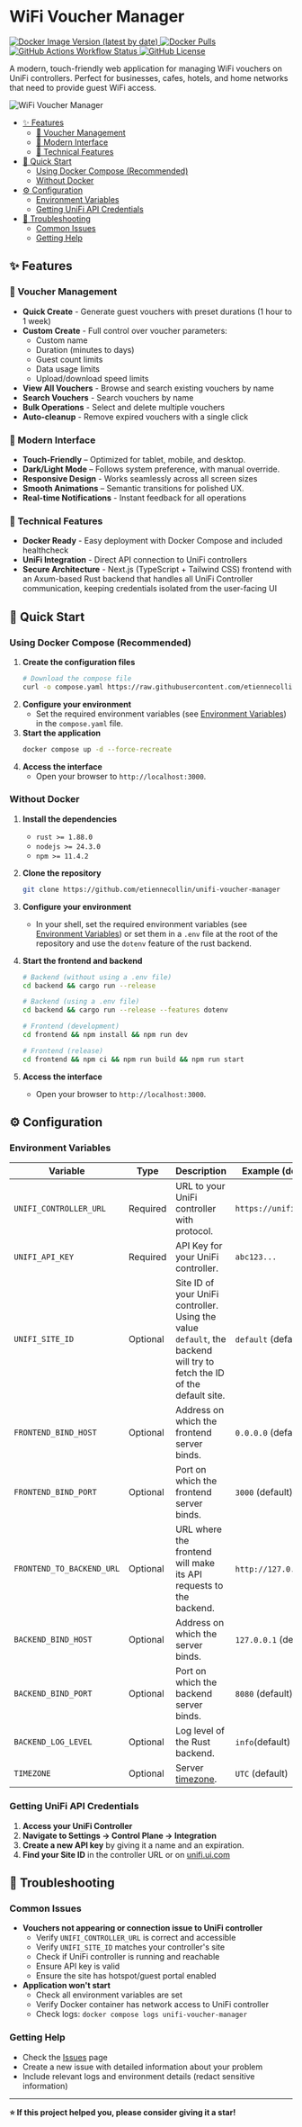 # WiFi Voucher Manager

[![Docker Image Version (latest by date)](https://img.shields.io/docker/v/etiennecollin/unifi-voucher-manager?sort=semver&label=Version&logo=docker&color=blue) ![Docker Pulls](https://img.shields.io/docker/pulls/etiennecollin/unifi-voucher-manager?label=Pulls&logo=docker&color=blue)](https://hub.docker.com/r/etiennecollin/unifi-voucher-manager)
[![GitHub Actions Workflow Status](https://img.shields.io/github/actions/workflow/status/etiennecollin/unifi-voucher-manager/release_docker.yaml?label=Docker%20Build&logo=github) ![GitHub License](https://img.shields.io/github/license/etiennecollin/unifi-voucher-manager?label=License&logo=github&color=red)](https://github.com/etiennecollin/unifi-voucher-manager)

A modern, touch-friendly web application for managing WiFi vouchers on UniFi controllers.
Perfect for businesses, cafes, hotels, and home networks that need to provide guest WiFi access.

![WiFi Voucher Manager](./assets/view.png)

<!-- vim-markdown-toc GFM -->

- [✨ Features](#-features)
  - [🎫 Voucher Management](#-voucher-management)
  - [🎨 Modern Interface](#-modern-interface)
  - [🔧 Technical Features](#-technical-features)
- [🚀 Quick Start](#-quick-start)
  - [Using Docker Compose (Recommended)](#using-docker-compose-recommended)
  - [Without Docker](#without-docker)
- [⚙️ Configuration](#-configuration)
  - [Environment Variables](#environment-variables)
  - [Getting UniFi API Credentials](#getting-unifi-api-credentials)
- [🐛 Troubleshooting](#-troubleshooting)
  - [Common Issues](#common-issues)
  - [Getting Help](#getting-help)

<!-- vim-markdown-toc -->

## ✨ Features

### 🎫 Voucher Management

- **Quick Create** - Generate guest vouchers with preset durations (1 hour to 1 week)
- **Custom Create** - Full control over voucher parameters:
  - Custom name
  - Duration (minutes to days)
  - Guest count limits
  - Data usage limits
  - Upload/download speed limits
- **View All Vouchers** - Browse and search existing vouchers by name
- **Search Vouchers** - Search vouchers by name
- **Bulk Operations** - Select and delete multiple vouchers
- **Auto-cleanup** - Remove expired vouchers with a single click

### 🎨 Modern Interface

- **Touch-Friendly** – Optimized for tablet, mobile, and desktop.
- **Dark/Light Mode** – Follows system preference, with manual override.
- **Responsive Design** - Works seamlessly across all screen sizes
- **Smooth Animations** – Semantic transitions for polished UX.
- **Real-time Notifications** - Instant feedback for all operations

### 🔧 Technical Features

- **Docker Ready** - Easy deployment with Docker Compose and included healthcheck
- **UniFi Integration** - Direct API connection to UniFi controllers
- **Secure Architecture** - Next.js (TypeScript + Tailwind CSS) frontend with an Axum-based Rust backend that handles all UniFi Controller communication, keeping credentials isolated from the user-facing UI

## 🚀 Quick Start

### Using Docker Compose (Recommended)

1. **Create the configuration files**
   ```bash
   # Download the compose file
   curl -o compose.yaml https://raw.githubusercontent.com/etiennecollin/unifi-voucher-manager/main/compose.yaml
   ```
2. **Configure your environment**
   - Set the required environment variables (see [Environment Variables](#environment-variables)) in the `compose.yaml` file.
3. **Start the application**
   ```bash
   docker compose up -d --force-recreate
   ```
4. **Access the interface**
   - Open your browser to `http://localhost:3000`.

### Without Docker

1. **Install the dependencies**
   - `rust >= 1.88.0`
   - `nodejs >= 24.3.0`
   - `npm >= 11.4.2`
2. **Clone the repository**
   ```bash
   git clone https://github.com/etiennecollin/unifi-voucher-manager
   ```
3. **Configure your environment**
   - In your shell, set the required environment variables (see [Environment Variables](#environment-variables))
     or set them in a `.env` file at the root of the repository and use the `dotenv` feature of the rust backend.
4. **Start the frontend and backend**

   ```bash
   # Backend (without using a .env file)
   cd backend && cargo run --release

   # Backend (using a .env file)
   cd backend && cargo run --release --features dotenv

   # Frontend (development)
   cd frontend && npm install && npm run dev

   # Frontend (release)
   cd frontend && npm ci && npm run build && npm run start
   ```

5. **Access the interface**
   - Open your browser to `http://localhost:3000`.

## ⚙️ Configuration

### Environment Variables

| Variable                  | Type     | Description                                                                                                            | Example (default if optional)    |
| ------------------------- | -------- | ---------------------------------------------------------------------------------------------------------------------- | -------------------------------- |
| `UNIFI_CONTROLLER_URL`    | Required | URL to your UniFi controller with protocol.                                                                            | `https://unifi.example.com:8443` |
| `UNIFI_API_KEY`           | Required | API Key for your UniFi controller.                                                                                     | `abc123...`                      |
| `UNIFI_SITE_ID`           | Optional | Site ID of your UniFi controller. Using the value `default`, the backend will try to fetch the ID of the default site. | `default` (default)              |
| `FRONTEND_BIND_HOST`      | Optional | Address on which the frontend server binds.                                                                            | `0.0.0.0` (default)              |
| `FRONTEND_BIND_PORT`      | Optional | Port on which the frontend server binds.                                                                               | `3000` (default)                 |
| `FRONTEND_TO_BACKEND_URL` | Optional | URL where the frontend will make its API requests to the backend.                                                      | `http://127.0.0.1` (default)     |
| `BACKEND_BIND_HOST`       | Optional | Address on which the server binds.                                                                                     | `127.0.0.1` (default)            |
| `BACKEND_BIND_PORT`       | Optional | Port on which the backend server binds.                                                                                | `8080` (default)                 |
| `BACKEND_LOG_LEVEL`       | Optional | Log level of the Rust backend.                                                                                         | `info`(default)                  |
| `TIMEZONE`                | Optional | Server [timezone](https://en.wikipedia.org/wiki/List_of_tz_database_time_zones#List).                                  | `UTC` (default)                  |

### Getting UniFi API Credentials

1. **Access your UniFi Controller**
2. **Navigate to Settings -> Control Plane -> Integration**
3. **Create a new API key** by giving it a name and an expiration.
4. **Find your Site ID** in the controller URL or on [unifi.ui.com](https://unifi.ui.com)

## 🐛 Troubleshooting

### Common Issues

- **Vouchers not appearing or connection issue to UniFi controller**
  - Verify `UNIFI_CONTROLLER_URL` is correct and accessible
  - Verify `UNIFI_SITE_ID` matches your controller's site
  - Check if UniFi controller is running and reachable
  - Ensure API key is valid
  - Ensure the site has hotspot/guest portal enabled
- **Application won't start**
  - Check all environment variables are set
  - Verify Docker container has network access to UniFi controller
  - Check logs: `docker compose logs unifi-voucher-manager`

### Getting Help

- Check the [Issues](https://github.com/etiennecollin/unifi-voucher-manager/issues) page
- Create a new issue with detailed information about your problem
- Include relevant logs and environment details (redact sensitive information)

---

**⭐ If this project helped you, please consider giving it a star!**
